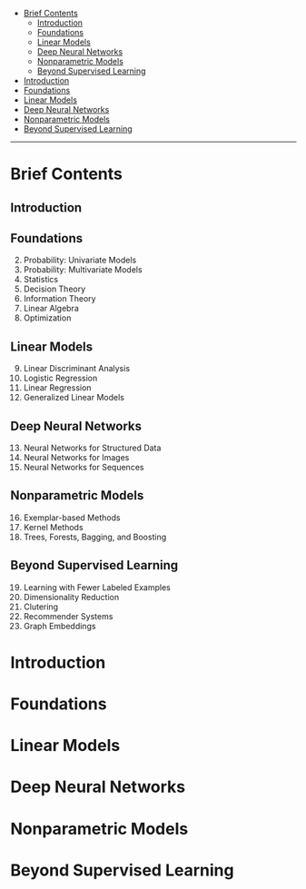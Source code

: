 - [Brief Contents](#brief-contents)
  - [Introduction](#introduction)
  - [Foundations](#foundations)
  - [Linear Models](#linear-models)
  - [Deep Neural Networks](#deep-neural-networks)
  - [Nonparametric Models](#nonparametric-models)
  - [Beyond Supervised Learning](#beyond-supervised-learning)
- [Introduction](#introduction-1)
- [Foundations](#foundations-1)
- [Linear Models](#linear-models-1)
- [Deep Neural Networks](#deep-neural-networks-1)
- [Nonparametric Models](#nonparametric-models-1)
- [Beyond Supervised Learning](#beyond-supervised-learning-1)

---

# Brief Contents

## Introduction

## Foundations

2. Probability: Univariate Models
3. Probability: Multivariate Models
4. Statistics
5. Decision Theory
6. Information Theory
7. Linear Algebra
8. Optimization

## Linear Models 

9. Linear Discriminant Analysis
10. Logistic Regression 
11. Linear Regression 
12. Generalized Linear Models

## Deep Neural Networks

13. Neural Networks for Structured Data
14. Neural Networks for Images
15. Neural Networks for Sequences

## Nonparametric Models

16. Exemplar-based Methods
17. Kernel Methods
18. Trees, Forests, Bagging, and Boosting

## Beyond Supervised Learning 

19. Learning with Fewer Labeled Examples
20. Dimensionality Reduction
21. Clutering
22. Recommender Systems
23. Graph Embeddings

# Introduction

# Foundations

# Linear Models 

# Deep Neural Networks

# Nonparametric Models

# Beyond Supervised Learning

